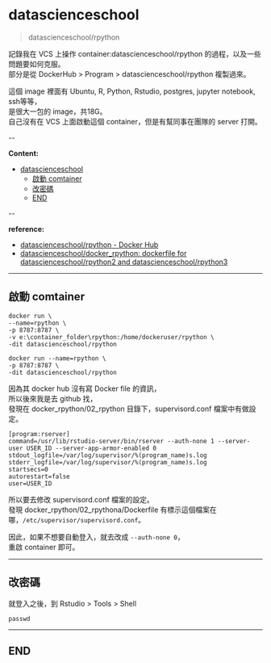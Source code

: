 # datascienceschool

> datascienceschool/rpython

記錄我在 VCS 上操作 container:datascienceschool/rpython 的過程，以及一些問題要如何克服。  
部分是從 DockerHub > Program > datascienceschool/rpython 複製過來。

這個 image 裡面有 Ubuntu, R, Python, Rstudio, postgres, jupyter notebook, ssh等等，  <br>
是很大一包的 image，共18G。  
自己沒有在 VCS 上面啟動這個 container，但是有幫同事在團隊的 server 打開。

--

**Content:**

<!-- TOC -->

- [datascienceschool](#datascienceschool)
  - [啟動 comtainer](#啟動-comtainer)
  - [改密碼](#改密碼)
  - [END](#end)

<!-- /TOC -->

--

**reference:**

- [datascienceschool/rpython - Docker Hub](https://hub.docker.com/r/datascienceschool/rpython/)
- [datascienceschool/docker_rpython: dockerfile for datascienceschool/rpython2 and datascienceschool/rpython3](https://github.com/datascienceschool/docker_rpython)

---

## 啟動 comtainer

```{bash}
docker run \
--name=rpython \
-p 8787:8787 \
-v e:\container_folder\rpython:/home/dockeruser/rpython \
-dit datascienceschool/rpython

docker run --name=rpython \
-p 8787:8787 \
-dit datascienceschool/rpython
```

因為其 docker hub 沒有寫 Docker file 的資訊，  <br>
所以後來我是去 github 找，  <br>
發現在 docker_rpython/02_rpython 目錄下，supervisord.conf 檔案中有做設定。

```{Dockerfile}
[program:rserver]
command=/usr/lib/rstudio-server/bin/rserver --auth-none 1 --server-user USER_ID --server-app-armor-enabled 0
stdout_logfile=/var/log/supervisor/%(program_name)s.log
stderr_logfile=/var/log/supervisor/%(program_name)s.log
startsecs=0
autorestart=false
user=USER_ID
```

所以要去修改 supervisord.conf 檔案的設定。  <br>
發現 docker_rpython/02_rpythona/Dockerfile 有標示這個檔案在哪，`/etc/supervisor/supervisord.conf`。

因此，如果不想要自動登入，就去改成 `--auth-none 0`，  <br>
重啟 container 即可。

---

## 改密碼

就登入之後，到 Rstudio > Tools > Shell

```{bash}
passwd
```

---

## END
